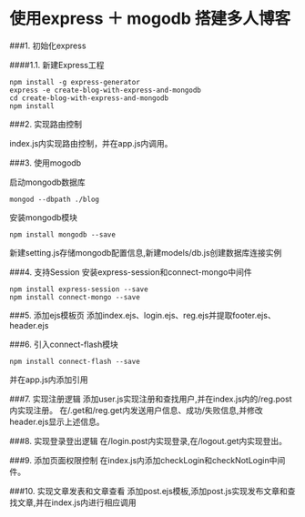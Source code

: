 # 使用express ＋ mogodb 搭建多人博客

###1. 初始化express

####1.1. 新建Express工程
```
npm install -g express-generator
express -e create-blog-with-express-and-mongodb
cd create-blog-with-express-and-mongodb
npm install
```

###2. 实现路由控制

index.js内实现路由控制，并在app.js内调用。

###3. 使用mogodb

启动mongodb数据库
```
mongod --dbpath ./blog
```
安装mongodb模块
```
npm install mongodb --save
```
新建setting.js存储mongodb配置信息,新建models/db.js创建数据库连接实例

###4. 支持Session
安装express-session和connect-mongo中间件
```
npm install express-session --save
npm install connect-mongo --save
```

###5. 添加ejs模板页
添加index.ejs、login.ejs、reg.ejs并提取footer.ejs、header.ejs

###6. 引入connect-flash模块
```
npm install connect-flash --save
```
并在app.js内添加引用

###7. 实现注册逻辑
添加user.js实现注册和查找用户,并在index.js内的/reg.post内实现注册。
在/.get和/reg.get内发送用户信息、成功/失败信息,并修改header.ejs显示上述信息。

###8. 实现登录登出逻辑
在/login.post内实现登录,在/logout.get内实现登出。

###9. 添加页面权限控制
在index.js内添加checkLogin和checkNotLogin中间件。

###10. 实现文章发表和文章查看
添加post.ejs模板,添加post.js实现发布文章和查找文章,并在index.js内进行相应调用